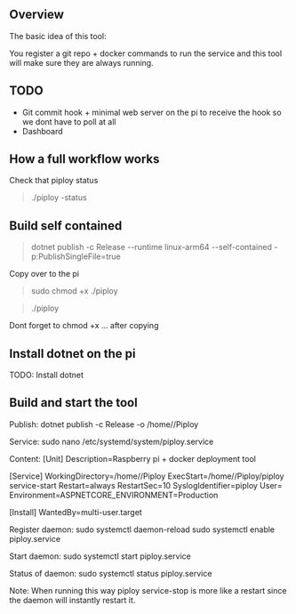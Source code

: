 ## Overview
The basic idea of this tool:

You register a git repo + docker commands to run the service and this tool will make sure they are always running.

## TODO

- Git commit hook + minimal web server on the pi to receive the hook so we dont have to poll at all
- Dashboard

## How a full workflow works

Check that piploy status
> ./piploy -status


## Build self contained
> dotnet publish -c Release --runtime linux-arm64 --self-contained -p:PublishSingleFile=true

Copy over to the pi

> sudo chmod +x ./piploy

> ./piploy

Dont forget to chmod +x ... after copying

## Install dotnet on the pi

TODO: Install dotnet

## Build and start the tool
Publish:
dotnet publish -c Release -o /home/<user>/Piploy

Service:
sudo nano /etc/systemd/system/piploy.service

Content:
[Unit]
Description=Raspberry pi + docker deployment tool

[Service]
WorkingDirectory=/home/<user>/Piploy
ExecStart=/home/<user>/Piploy/piploy service-start
Restart=always
RestartSec=10
SyslogIdentifier=piploy
User=<user>
Environment=ASPNETCORE_ENVIRONMENT=Production

[Install]
WantedBy=multi-user.target

Register daemon:
sudo systemctl daemon-reload
sudo systemctl enable piploy.service

Start daemon:
sudo systemctl start piploy.service

Status of daemon:
sudo systemctl status piploy.service

Note:
When running this way piploy service-stop is more like a restart since the daemon will instantly restart it.
